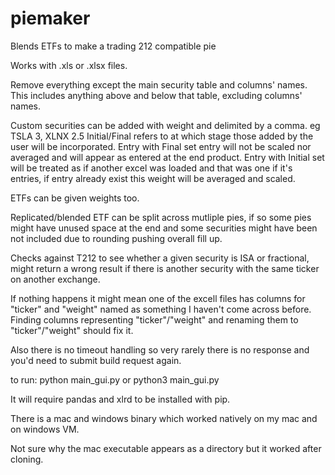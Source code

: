 # piemaker
Blends ETFs to make a trading 212 compatible pie

Works with .xls or .xlsx files.

Remove everything except the main security table and columns' names.
This includes anything above and below that table, excluding columns' names.

Custom securities can be added with weight and delimited by a comma. eg TSLA 3, XLNX 2.5
Initial/Final refers to at which stage those added by the user will be incorporated. Entry with Final set entry will not be scaled nor averaged and will appear as entered at the end product. Entry with Initial set will be treated as if another excel was loaded and that was one if it's entries, if entry already exist this weight will be averaged and scaled.

ETFs can be given weights too.

Replicated/blended ETF can be split across mutliple pies, if so some pies might have unused space at the end and some securities might have been not included due to rounding pushing overall fill up.

Checks against T212 to see whether a given security is ISA or fractional, might return a wrong result if there is another security with the same ticker on another exchange.

If nothing happens it might mean one of the excell files has columns for "ticker" and "weight" named as something I haven't come across before.
Finding columns representing "ticker"/"weight" and renaming them to "ticker"/"weight" should fix it.

Also there is no timeout handling so very rarely there is no response and you'd need to submit build request again.

to run: python main_gui.py or python3 main_gui.py

It will require pandas and xlrd to be installed with pip.

There is a mac and windows binary which worked natively on my mac and on windows VM.

Not sure why the mac executable appears as a directory but it worked after cloning.
